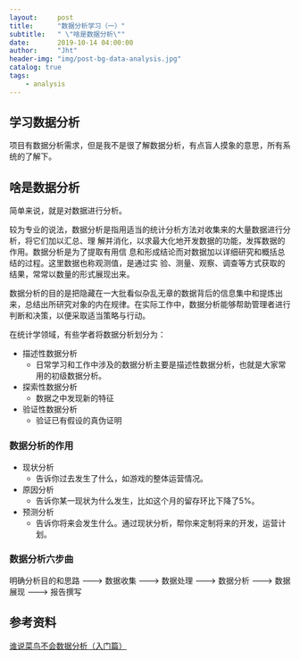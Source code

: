 ```yaml
---
layout:     post
title:      "数据分析学习（一）"
subtitle:   " \"啥是数据分析\""
date:       2019-10-14 04:00:00
author:     "Jht"
header-img: "img/post-bg-data-analysis.jpg"
catalog: true
tags:
    - analysis
---
```


## 学习数据分析

项目有数据分析需求，但是我不是很了解数据分析，有点盲人摸象的意思，所有系统的了解下。

## 啥是数据分析

简单来说，就是对数据进行分析。

较为专业的说法，数据分析是指用适当的统计分析方法对收集来的大量数据进行分析，将它们加以汇总、理 解并消化，以求最大化地开发数据的功能，发挥数据的作用。数据分析是为了提取有用信 息和形成结论而对数据加以详细研究和概括总结的过程。这里数据也称观测值，是通过实 验、测量、观察、调查等方式获取的结果，常常以数量的形式展现出来。

数据分析的目的是把隐藏在一大批看似杂乱无章的数据背后的信息集中和提炼出来，总结出所研究对象的内在规律。在实际工作中，数据分析能够帮助管理者进行判断和决策，以便采取适当策略与行动。

在统计学领域，有些学者将数据分析划分为：
- 描述性数据分析
  - 日常学习和工作中涉及的数据分析主要是描述性数据分析，也就是大家常用的初级数据分析。
- 探索性数据分析
  - 数据之中发现新的特征 
- 验证性数据分析
  - 验证已有假设的真伪证明
  
### 数据分析的作用

- 现状分析
  - 告诉你过去发生了什么，如游戏的整体运营情况。
- 原因分析
  - 告诉你某一现状为什么发生，比如这个月的留存环比下降了5%。
- 预测分析
  - 告诉你将来会发生什么。通过现状分析，帮你来定制将来的开发，运营计划。

### 数据分析六步曲

明确分析目的和思路 ---> 数据收集 ---> 数据处理 ---> 数据分析 ---> 数据展现 ---> 报告撰写

## 参考资料

[谁说菜鸟不会数据分析（入门篇）](https://baike.baidu.com/item/%E8%B0%81%E8%AF%B4%E8%8F%9C%E9%B8%9F%E4%B8%8D%E4%BC%9A%E6%95%B0%E6%8D%AE%E5%88%86%E6%9E%90%EF%BC%88%E5%85%A5%E9%97%A8%E7%AF%87%EF%BC%89/7220374?fr=aladdin)
